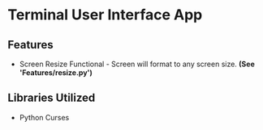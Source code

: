 # Terminal User Interface App

## **Features**
- Screen Resize Functional - Screen will format to any screen size. **(See 'Features/resize.py')**

## **Libraries Utilized**
- Python Curses

